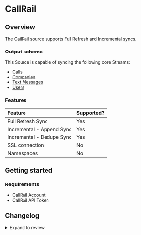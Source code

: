 # CallRail

## Overview

The CailRail source supports Full Refresh and Incremental syncs.

### Output schema

This Source is capable of syncing the following core Streams:

- [Calls](https://apidocs.callrail.com/#calls)
- [Companies](https://apidocs.callrail.com/#companies)
- [Text Messages](https://apidocs.callrail.com/#text-messages)
- [Users](https://apidocs.callrail.com/#users)

### Features

| Feature                   | Supported? |
| :------------------------ | :--------- |
| Full Refresh Sync         | Yes        |
| Incremental - Append Sync | Yes        |
| Incremental - Dedupe Sync | Yes        |
| SSL connection            | No         |
| Namespaces                | No         |

## Getting started

### Requirements

- CallRail Account
- CallRail API Token

## Changelog

<details>
  <summary>Expand to review</summary>

| Version | Date       | Pull Request                                             | Subject                 |
| :------ | :--------- | :------------------------------------------------------- | :---------------------- |
| 0.2.10 | 2025-04-26 | [58699](https://github.com/airbytehq/airbyte/pull/58699) | Update dependencies |
| 0.2.9 | 2025-04-19 | [58234](https://github.com/airbytehq/airbyte/pull/58234) | Update dependencies |
| 0.2.8 | 2025-04-12 | [57612](https://github.com/airbytehq/airbyte/pull/57612) | Update dependencies |
| 0.2.7 | 2025-04-05 | [57161](https://github.com/airbytehq/airbyte/pull/57161) | Update dependencies |
| 0.2.6 | 2025-03-29 | [56589](https://github.com/airbytehq/airbyte/pull/56589) | Update dependencies |
| 0.2.5 | 2025-03-22 | [56145](https://github.com/airbytehq/airbyte/pull/56145) | Update dependencies |
| 0.2.4 | 2025-03-08 | [55415](https://github.com/airbytehq/airbyte/pull/55415) | Update dependencies |
| 0.2.3 | 2025-03-01 | [54887](https://github.com/airbytehq/airbyte/pull/54887) | Update dependencies |
| 0.2.2 | 2025-02-22 | [54241](https://github.com/airbytehq/airbyte/pull/54241) | Update dependencies |
| 0.2.1 | 2025-02-15 | [47584](https://github.com/airbytehq/airbyte/pull/47584) | Update dependencies |
| 0.2.0 | 2024-08-23 | [44591](https://github.com/airbytehq/airbyte/pull/44591) | Refactor connector to manifest-only format |
| 0.1.14 | 2024-08-17 | [44240](https://github.com/airbytehq/airbyte/pull/44240) | Update dependencies |
| 0.1.13 | 2024-08-12 | [43796](https://github.com/airbytehq/airbyte/pull/43796) | Update dependencies |
| 0.1.12 | 2024-08-10 | [43705](https://github.com/airbytehq/airbyte/pull/43705) | Update dependencies |
| 0.1.11 | 2024-08-03 | [43173](https://github.com/airbytehq/airbyte/pull/43173) | Update dependencies |
| 0.1.10 | 2024-07-27 | [42619](https://github.com/airbytehq/airbyte/pull/42619) | Update dependencies |
| 0.1.9 | 2024-07-20 | [42229](https://github.com/airbytehq/airbyte/pull/42229) | Update dependencies |
| 0.1.8 | 2024-07-13 | [41788](https://github.com/airbytehq/airbyte/pull/41788) | Update dependencies |
| 0.1.7 | 2024-07-10 | [41551](https://github.com/airbytehq/airbyte/pull/41551) | Update dependencies |
| 0.1.6 | 2024-07-09 | [41129](https://github.com/airbytehq/airbyte/pull/41129) | Update dependencies |
| 0.1.5 | 2024-07-06 | [40833](https://github.com/airbytehq/airbyte/pull/40833) | Update dependencies |
| 0.1.4 | 2024-06-25 | [40335](https://github.com/airbytehq/airbyte/pull/40335) | Update dependencies |
| 0.1.3 | 2024-06-22 | [39949](https://github.com/airbytehq/airbyte/pull/39949) | Update dependencies |
| 0.1.2 | 2024-06-06 | [39281](https://github.com/airbytehq/airbyte/pull/39281) | [autopull] Upgrade base image to v1.2.2 |
| 0.1.1 | 2024-05-21 | [38531](https://github.com/airbytehq/airbyte/pull/38531) | [autopull] base image + poetry + up_to_date |
| 0.1.0 | 2022-10-31 | [18739](https://github.com/airbytehq/airbyte/pull/18739) | 🎉 New Source: CallRail |

</details>
